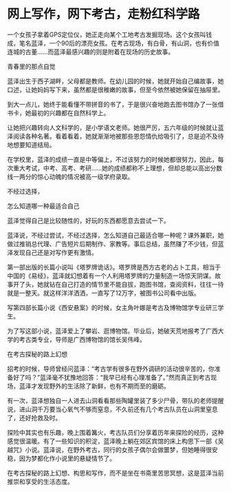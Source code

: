 # 网上写作，网下考古，走粉红科学路

一个女孩子拿着GPS定位仪，她正走向某个工地考古发掘现场。这个女孩叫钱成，笔名蓝泽，一个90后的漂亮女孩。在考古现场，有白骨，有山洞，也有价值连城的古董……而蓝泽最感兴趣的则是附着在现场的历史故事。

青春里的那点自觉

蓝泽出生于西子湖畔，父母都是教师。在幼儿园的时候，她就开始自己编故事，她口述，让她妈妈写下来，虽然都是很稚嫩的故事，但至今依然被她保留在抽屉里。

到大一点儿，她终于能看懂不带拼音的书了，于是很兴奋地跑去图书馆办了一张借书卡，她最初的兴趣都在自然科学上。

让她把兴趣转向人文科学的，是小学语文老师。她很严厉，五六年级的时候就让蓝泽阅读各种名著。看着看着，她就渐渐地被那些恩怨情仇给吸引了，总是迫不及待地想要知道结局。

在学校里，蓝泽的成绩一直是中等偏上，不过该努力的时候她都很努力，因此，每次重大考试，中考、高考、考研……她的成绩都称不上理想，但却总能以高出分数线一两分的惊心动魄的情况被高一级学府录取。

不经过选择，

怎么知道哪一种最适合自己

蓝泽觉得自己是比较随性的，好玩的东西都愿意去尝试一下。

蓝泽说，不经过尝试，不经过选择，怎么知道自己最适合哪一种呢？课外兼职，她做过推销总代理、广告短片后期制作、家教等。事后总结，虽然赚了不少钱，但蓝泽发现自己还是对写作更有激情。

第一部出版的长篇小说叫《塔罗牌诡话》。塔罗牌是西方古老的占卜工具，相当于中国的《易经》，蓝泽就幻想着有一个人利用塔罗牌的力量制造一场惊天阴谋。故事开了头，她就钻在自己打造的情节里不能自拔，跑图书馆，查阅资料，往往一待就是一整天。就这样洋洋洒洒，一直写了12万字，被图书公司看中出版。

写第四部长篇小说《西安悬案》的时候，女主角叶娜是考古及博物馆学专业研三学生。

为了写这部小说，蓝泽爱上了攀岩、逛博物馆。毕业后，她破天荒地报考了广西大学的考古类专业，导师是广西博物馆的馆长吴伟峰。

在考古探秘的路上幻想

招考的时候，导师曾经问蓝泽：“考古学有很多在野外调研的活动很辛苦的，你准备好了吗？”蓝泽毫不犹豫地回答：“我早已经有心理准备了。”然而真正到考古现场，蓝泽才发现野外的生活除了新鲜，也有不期而至的磨砺。

有一次，蓝泽想独自一人进去山洞看看那些陶罐里装了多少尸骨，带队的老师提醒说，进山洞千万要当心氧气不够而窒息，不久前还有几个考古队员在山洞里窒息了，还好抢救及时。

探险中其实也有乐趣，晚上围着篝火，考古队员们分享着历年来探险的经历，这种感觉很温暖。有了一些知识的积淀，蓝泽晚上躺在郊区宾馆的床上构思下一部《吴越咒》小说。蓝泽说，在野外考古，同行的女孩子偶尔会做噩梦，但她睡得很安稳，因为梦都化作小说里的悬疑情节了。

在考古探秘的路上幻想、构思和写作，而不是坐在书斋里苦思冥想，这是蓝泽当前推崇和享受的生活态度。